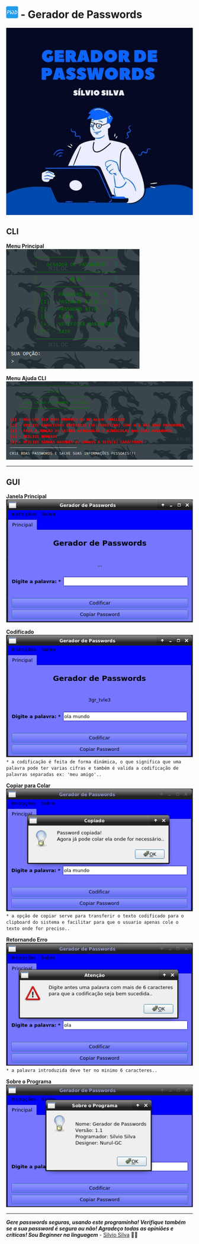 # ![](img/favicon/favicon-32x32.png) - Gerador de Passwords

![](img/01.jpg)

## CLI
**Menu Principal** \
![](img/menu_principal.png)

**Menu Ajuda CLI** \
![](img/menu_ajuda.png)

---

## GUI
**Janela Principal** \
![](img/janela_principal.png)

**Codificado** \
![](img/codificado.png)
`* a codificação é feita de forma dinámica, o que significa
que uma palavra pode ter varias cifras e também é valida a
codificação de palavras separadas ex: 'meu amigo'..`

**Copiar para Colar** \
![](img/copy_paste.png)
`* a opção de copiar serve para transferir o texto codificado
para o clipboard do sistema e facilitar para que o usuario
apenas cole o texto onde for preciso..`

**Retornando Erro** \
![](img/erro.png)
`* a palavra introduzida deve ter no minimo 6 caracteres..`

**Sobre o Programa** \
![](img/sobre.png)

---

**_Gere passwords seguras, usando este programinha! Verifique também se a sua password é segura ou não!
Agradeço todas as opiniões e críticas! 
Sou Beginner na linguagem_** - [Silvio Silva](/#) 🖖😅
